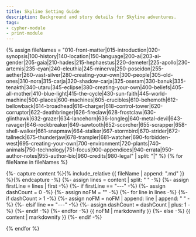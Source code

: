 ```yaml
---
title: Skyline Setting Guide
description: Background and story details for Skyline adventures.
tags:
- cypher-module
- print-module
---
```


<!-- +template module guide/setting print-module -->


<a href="{{ '/guide/setting' | relative_url }}" id="print-module-top-link" data-source-name="guide/setting"></a>

{% assign fileNames = "010-front-matter|015-introduction|020-synopsis|100-history|140-location|150-language|200-ai|203-ai-gender|205-gaia|210-hades|215-hephaestus|220-demeter|225-apollo|230-artemis|235-cyan|240-eleuthia|245-minerva|250-poseidon|255-aether|260-vast-silver|280-creating-your-own|300-people|305-old-ones|310-nora|315-carja|320-shadow-carja|325-oseram|330-banuk|335-tenakth|340-utaru|345-eclipse|380-creating-your-own|400-beliefs|405-all-mother|410-blue-light|415-the-cycle|430-sun-faith|445-world-machine|500-places|600-machines|605-crucibles|610-behemoth|612-bellowback|614-broadhead|616-charger|618-control-tower|620-corruptor|622-deathbringer|626-fireclaw|628-frostclaw|630-glinthawk|632-grazer|634-lancehorn|636-longleg|640-metal-devil|643-ravager|646-rockbreaker|649-sawtooth|652-scorcher|655-scrapper|658-shell-walker|661-snapmaw|664-stalker|667-stormbird|670-strider|672-tallneck|675-thunderjaw|678-trampler|681-watcher|690-forbidden-west|695-creating-your-own|700-environment|720-plants|740-animals|750-technology|751-focus|900-appendices|940-errata|950-author-notes|955-author-bio|960-credits|980-legal" | split: "|" %}
{% for fileName in fileNames %}

<div data-source-file="{{ fileName }}">
    {%- capture content %}{% include_relative {{ fileName | append: ".md" }} %}{% endcapture -%}
    {%- assign lines = content | split: "
" -%}
    {%- assign firstLine = lines | first -%}
    {%- if firstLine == "---" -%}
        {%- assign dashCount = 0 -%}
        {%- assign noFM = "" -%}
        {%- for line in lines -%}
            {%- if dashCount > 1 -%}
                {%- assign noFM = noFM | append: line | append: "
" -%}
            {%- elsif line == "---" -%}
                {%- assign dashCount = dashCount | plus: 1 -%}
            {%- endif -%}
        {%- endfor -%}
{{ noFM | markdownify }}
    {%- else -%}
{{ content | markdownify }}
    {%- endif -%}
</div>

{% endfor %}
		

<!-- -template module guide/setting print-module -->
